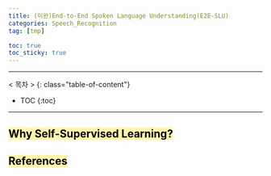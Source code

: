 ```yaml
---
title: (미완)End-to-End Spoken Language Understanding(E2E-SLU)
categories: Speech_Recognition
tag: [tmp]

toc: true
toc_sticky: true
---
```


---
< 목차 >
{: class="table-of-content"}
* TOC
{:toc}
---

## <mark style='background-color: #fff5b1'> Why Self-Supervised Learning? </mark>


## <mark style='background-color: #fff5b1'> References </mark>


